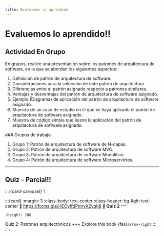 ```yaml
---
title: Evaluemos lo aprendido
---
```



# Evaluemos lo aprendido!! 

## Actividad En Grupo

En grupos, realice una presentación sobre los patrones de arquitectura de software, en la que se aborden los siguientes aspectos:

1. Definición de patrón de arquitectura de software.
2. Consideraciones para la selección de este patrón de arquitectura
3. Diferencias entre el patrón asignado respecto a patrones similares.
4. Ventajas y desventajas del patrón de arquitectura de software asignado.
5. Ejemplo (Diagrama) de aplicación del patrón de arquitectura de software asignado.
6. Muestra de un caso de estudio en el que se haya aplicado el patrón de arquitectura de software asignado.
7. Muestra de código simple que ilustre la aplicación del patrón de arquitectura de software asignado.

### Grupos de trabajo

1. Grupo 1: Patrón de arquitectura de software de N-capas.
2. Grupo 2: Patrón de arquitectura de software MVC.
3. Grupo 3: Patrón de arquitectura de software Monolítico.
4. Grupo 4: Patrón de arquitectura de software Microservicios.

---

## Quiz - Parcial!!


::::{card-carousel} 1

:::{card}
:margin: 3
:class-body: text-center
:class-header: bg-light text-center
:link: https://forms.gle/HECyffdPmrvK2ygh8
**💬 Quiz 2**
^^^
```{image} https://upload.wikimedia.org/wikipedia/commons/thumb/c/c2/Google_Forms_logo_%282014-2020%29.svg/1489px-Google_Forms_logo_%282014-2020%29.svg.png
:height: 100
```

Quiz 2: Patrones arquitectónicos
+++
Explore this book {fas}`arrow-right`
:::
::::